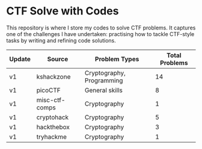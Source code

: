 # CTF Solve with Codes

This repository is where I store my codes to solve CTF problems. It captures one of the challenges I have undertaken: practising how to tackle CTF-style tasks by writing and refining code solutions.

| Update | Source         | Problem Types             | Total Problems |
|--------|----------------|---------------------------|----------------|
| v1     | kshackzone     | Cryptography, Programming | 14             |
| v1     | picoCTF        | General skills            | 8              |
| v1     | misc-ctf-comps | Cryptography              | 1              |
| v1     | cryptohack     | Cryptography              | 5              |
| v1     | hackthebox     | Cryptography              | 3              |
| v1     | tryhackme      | Cryptography              | 1              |

